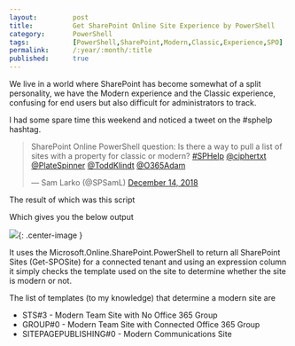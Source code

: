 ```yaml
---
layout:         post
title:          Get SharePoint Online Site Experience by PowerShell
category:       PowerShell
tags:           [PowerShell,SharePoint,Modern,Classic,Experience,SPO]
permalink:      /:year/:month/:title
published:      true
---
```


We live in a world where SharePoint has become somewhat of a split personality, we have the Modern experience and the Classic experience, confusing for end users but also difficult for administrators to track.

I had some spare time this weekend and noticed a tweet on the #sphelp hashtag.

<blockquote class="twitter-tweet" data-partner="tweetdeck"><p lang="en" dir="ltr">SharePoint Online PowerShell question: Is there a way to pull a list of sites with a property for classic or modern? <a href="https://twitter.com/hashtag/SPHelp?src=hash&amp;ref_src=twsrc%5Etfw">#SPHelp</a> <a href="https://twitter.com/ciphertxt?ref_src=twsrc%5Etfw">@ciphertxt</a> <a href="https://twitter.com/PlateSpinner?ref_src=twsrc%5Etfw">@PlateSpinner</a> <a href="https://twitter.com/ToddKlindt?ref_src=twsrc%5Etfw">@ToddKlindt</a> <a href="https://twitter.com/O365Adam?ref_src=twsrc%5Etfw">@O365Adam</a></p>&mdash; Sam Larko (@SPSamL) <a href="https://twitter.com/SPSamL/status/1073473591440826369?ref_src=twsrc%5Etfw">December 14, 2018</a></blockquote>
<script async src="https://platform.twitter.com/widgets.js" charset="utf-8"></script>

The result of which was this script

<script src="https://gist.github.com/garrytrinder/358b8cb06e2b41c980a4d48abce52390.js"></script>

Which gives you the below output

![](/public/img/powershell/get-spositetemplateexperience-output){: .center-image }

It uses the Microsoft.Online.SharePoint.PowerShell to return all SharePoint Sites (Get-SPOSite) for a connected tenant and using an expression column it simply checks the template used on the site to determine whether the site is modern or not.

The list of templates (to my knowledge) that determine a modern site are

- STS#3 - Modern Team Site with No Office 365 Group
- GROUP#0 - Modern Team Site with Connected Office 365 Group
- SITEPAGEPUBLISHING#0 - Modern Communications Site